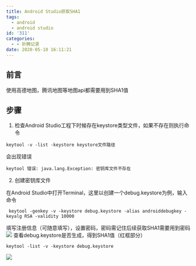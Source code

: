 ```yaml
---
title: Android Studio获取SHA1
tags:
  - android
  - android studio
id: '311'
categories:
  - - 折腾记录
date: 2020-05-10 16:11:21
---
```


## 前言

使用高德地图，腾讯地图等地图api都需要用到SHA1值

## 步骤

1.  检查Android Studio工程下时候存在keystore类型文件，如果不存在则执行命令

```shell
keytool -v -list -keystore keystore文件路径
```

会出现错误

```shell
keytool 错误: java.lang.Exception: 密钥库文件不存在
```

2.  创建密钥库文件

在Android Studio中打开Terminal，这里以创建一个debug.keystore为例，输入命令

```shell
 keytool -genkey -v -keystore debug.keystore -alias androiddebugkey -keyalg RSA -validity 10000
```

填写注册信息（可随意填写），设置密码，密码需记住后续获取SHA1需要用到密码 ![](https://cdn.assets.taoidle.com/gh/taoidle/taoidle.github.io@master/assets/images/wp_editor_md_dda6a1e249ae12028b5cb20d65b16d4c.jpg) 查看debug.keystore是否生成，得到SHA1值（红框部分）

```shell
keytool -list -v -keystore debug.keystore
```

![](https://cdn.assets.taoidle.com/gh/taoidle/taoidle.github.io@master/assets/images/wp_editor_md_523dfce26e74a850d2cd1eda3171290a.jpg)